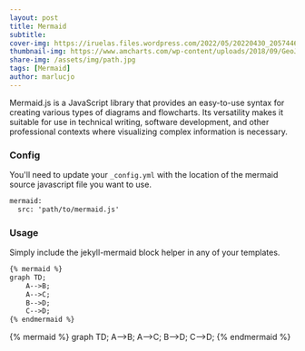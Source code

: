 ```yaml
---
layout: post
title: Mermaid
subtitle: 
cover-img: https://iruelas.files.wordpress.com/2022/05/20220430_2057446536397396045096960.jpg
thumbnail-img: https://www.amcharts.com/wp-content/uploads/2018/09/GeoJSON.png
share-img: /assets/img/path.jpg
tags: [Mermaid]
author: marlucjo
---
```

Mermaid.js is a JavaScript library that provides an easy-to-use syntax for creating various types of diagrams and flowcharts. Its versatility makes it suitable for use in technical writing, software development, and other professional contexts where visualizing complex information is necessary.

### Config

You'll need to update your ``_config.yml`` with the location of the mermaid source javascript file you want to use.

```txt
mermaid:
  src: 'path/to/mermaid.js'
```

### Usage
Simply include the jekyll-mermaid block helper in any of your templates.

```txt
{% mermaid %}
graph TD;
    A-->B;
    A-->C;
    B-->D;
    C-->D;
{% endmermaid %}
```

{% mermaid %}
graph TD;
    A-->B;
    A-->C;
    B-->D;
    C-->D;
{% endmermaid %}
